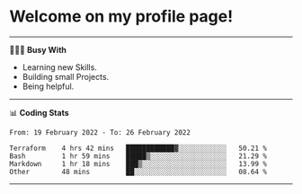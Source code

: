 # Welcome on my profile page!
<!-- print(("dralla"[::-1]+"s").capitalize()) -->

---
👨🏻‍💻 **Busy With**
* Learning new Skills.
* Building small Projects.
* Being helpful.

---
📊 **Coding Stats**
<!--START_SECTION:waka-->

```text
From: 19 February 2022 - To: 26 February 2022

Terraform    4 hrs 42 mins   ████████████▓░░░░░░░░░░░░   50.21 %
Bash         1 hr 59 mins    █████▒░░░░░░░░░░░░░░░░░░░   21.29 %
Markdown     1 hr 18 mins    ███▒░░░░░░░░░░░░░░░░░░░░░   13.99 %
Other        48 mins         ██░░░░░░░░░░░░░░░░░░░░░░░   08.64 %
```

<!--END_SECTION:waka-->
---
